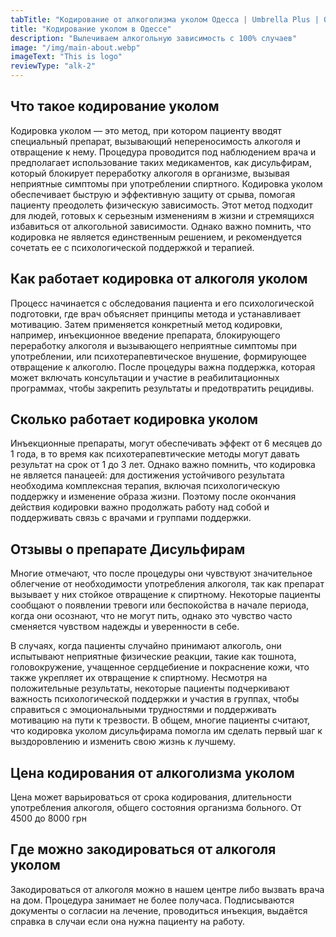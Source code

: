 ```yaml
---
tabTitle: "Кодирование от алкоголизма уколом Одесса | Umbrella Plus | От 1399 грн"
title: "Кодирование уколом в Одессе"
description: "Вылечиваем алкогольную зависимость с 100% случаев"
image: "/img/main-about.webp"
imageText: "This is logo"
reviewType: "alk-2"
---
```


## Что такое кодирование уколом

Кодировка уколом — это метод, при котором пациенту вводят специальный препарат, вызывающий непереносимость алкоголя и отвращение к нему. Процедура проводится под наблюдением врача и предполагает использование таких медикаментов, как дисульфирам, который блокирует переработку алкоголя в организме, вызывая неприятные симптомы при употреблении спиртного. Кодировка уколом обеспечивает быструю и эффективную защиту от срыва, помогая пациенту преодолеть физическую зависимость. Этот метод подходит для людей, готовых к серьезным изменениям в жизни и стремящихся избавиться от алкогольной зависимости. Однако важно помнить, что кодировка не является единственным решением, и рекомендуется сочетать ее с психологической поддержкой и терапией.

## Как работает кодировка от алкоголя уколом

Процесс начинается с обследования пациента и его психологической подготовки, где врач объясняет принципы метода и устанавливает мотивацию. Затем применяется конкретный метод кодировки, например, инъекционное введение препарата, блокирующего переработку алкоголя и вызывающего неприятные симптомы при употреблении, или психотерапевтическое внушение, формирующее отвращение к алкоголю. После процедуры важна поддержка, которая может включать консультации и участие в реабилитационных программах, чтобы закрепить результаты и предотвратить рецидивы.

## Сколько работает кодировка уколом

Инъекционные препараты, могут обеспечивать эффект от 6 месяцев до 1 года, в то время как психотерапевтические методы могут давать результат на срок от 1 до 3 лет. Однако важно помнить, что кодировка не является панацеей: для достижения устойчивого результата необходима комплексная терапия, включая психологическую поддержку и изменение образа жизни. Поэтому после окончания действия кодировки важно продолжать работу над собой и поддерживать связь с врачами и группами поддержки.

## Отзывы о препарате Дисульфирам

Многие отмечают, что после процедуры они чувствуют значительное облегчение от необходимости употребления алкоголя, так как препарат вызывает у них стойкое отвращение к спиртному. Некоторые пациенты сообщают о появлении тревоги или беспокойства в начале периода, когда они осознают, что не могут пить, однако это чувство часто сменяется чувством надежды и уверенности в себе.

В случаях, когда пациенты случайно принимают алкоголь, они испытывают неприятные физические реакции, такие как тошнота, головокружение, учащенное сердцебиение и покраснение кожи, что также укрепляет их отвращение к спиртному. Несмотря на положительные результаты, некоторые пациенты подчеркивают важность психологической поддержки и участия в группах, чтобы справиться с эмоциональными трудностями и поддерживать мотивацию на пути к трезвости. В общем, многие пациенты считают, что кодировка уколом дисульфирама помогла им сделать первый шаг к выздоровлению и изменить свою жизнь к лучшему.

## Цена кодирования от алкоголизма уколом

Цена может варьироваться от срока кодирования, длительности употребления алкоголя, общего состояния организма больного.
От 4500 до 8000 грн

## Где можно закодироваться от алкоголя уколом

Закодироваться от алкоголя можно в нашем центре либо вызвать врача на дом. Процедура занимает не более получаса. Подписываются документы о согласии на лечение, проводиться инъекция, выдаётся справка в случаи если она нужна пациенту на работу.
